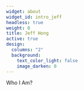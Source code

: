 ```yaml
---
widget: about
widget_id: intro_jeff
headless: true
weight: 0
title: Jeff Hong
active: true
design:
  columns: "2"
  background:
    text_color_light: false
    image_darken: 0
---
```

Who I Am?